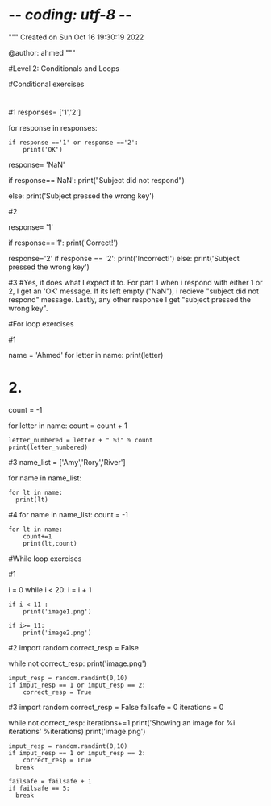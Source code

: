 # -*- coding: utf-8 -*-
"""
Created on Sun Oct 16 19:30:19 2022

@author: ahmed
"""

#Level 2: Conditionals and Loops

#Conditional exercises

#

#1
responses= ['1','2']

for response in responses:
    
    if response =='1' or response =='2':
        print('OK')
  
    
response= 'NaN'    

if response=='NaN':
    print("Subject did not respond")

else: print('Subject pressed the wrong key')

#2

response= '1'

if response=='1':
    print('Correct!')
    
response='2'
if response == '2':
    print('Incorrect!')
else: print('Subject pressed the wrong key')

#3
#Yes, it does what I expect it to. For part 1 when i respond with either 1 or 2, I get an 'OK' message. If its left empty ("NaN"), i recieve "subject did not respond" message. Lastly, any other response I get "subject pressed the wrong key".
    

#For loop exercises

#1

name = 'Ahmed'
for letter in name:
    print(letter)
    
# 2. 
count = -1 

for letter in name: 
    count = count + 1
    
    letter_numbered = letter + " %i" % count
    print(letter_numbered)
    
#3
name_list = ['Amy','Rory','River']

for name in name_list:

    for lt in name:
      print(lt)
#4
for name in name_list:
    count = -1 

    for lt in name:
        count+=1
        print(lt,count)

#While loop exercises

#1

i = 0
while i < 20:
    i = i + 1
    
    if i < 11 :
        print('image1.png')
      
    if i>= 11:
        print('image2.png')
      
#2
import random
correct_resp = False 

while not correct_resp: 
    print('image.png')

    imput_resp = random.randint(0,10)
    if imput_resp == 1 or imput_resp == 2:
        correct_resp = True

#3
import random
correct_resp = False 
failsafe = 0 
iterations = 0 

while not correct_resp:
    iterations+=1
    print('Showing an image for %i iterations' %iterations)
    print('image.png')
      
    imput_resp = random.randint(0,10)
    if imput_resp == 1 or imput_resp == 2:
        correct_resp = True
      break
	
    failsafe = failsafe + 1
    if failsafe == 5:
      break 
